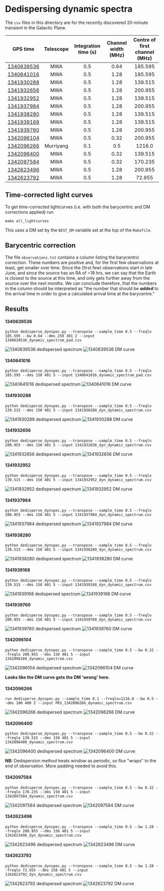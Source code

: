 # Dedispersing dynamic spectra

The `csv` files in this directory are for the recently discovered 20-minute transient in the Galactic Plane.

| GPS time      | Telescope     | Integration time (s) | Channel width (MHz) | Centre of first channel (MHz) |
| ------------- |:-------------:| :------------------: | :-----------------: | :---------------------------: |
| [1340639536](#1340639536) | MWA | 0.5 | 0.64 | 185.595 |
| [1340641016](#1340641016) | MWA | 0.5 | 1.28 | 185.595 |
| [1341930288](#1341930288) | MWA | 0.5 | 1.28 | 139.515 |
| [1341932656](#1341932656) | MWA | 0.5 | 1.28 | 200.955 |
| [1341932952](#1341932952) | MWA | 0.5 | 1.28 | 139.515 |
| [1341937984](#1341937984) | MWA | 0.5 | 1.28 | 200.955 |
| [1341938280](#1341938280) | MWA | 0.5 | 1.28 | 139.515 |
| [1341939168](#1341939168) | MWA | 0.5 | 1.28 | 139.515 |
| [1341939760](#1341939760) | MWA | 0.5 | 1.28 | 200.955 |
| [1342096104](#1342096104) | MWA | 0.5 | 0.32 | 200.955 |
| [1342096266](#1342096266) | Murriyang | 0.1 | 0.5 | 1216.0 |
| [1342096400](#1342096400) | MWA | 0.5 | 0.32 | 139.515 |
| [1342097584](#1342097584) | MWA | 0.5 | 0.32 | 170.235 |
| [1342623496](#1342623496) | MWA | 0.5 | 1.28 | 200.955 |
| [1342623792](#1342623792) | MWA | 0.5 | 1.28 | 72.955 |

## Time-corrected light curves

To get time-corrected lightcurves (i.e. with both the barycentric and DM corrections applied) run
```
make all_lightcurves
```
This uses a DM set by the `BEST_DM` variable set at the top of the `Makefile`.

## Barycentric correction

The file `observations.txt` contains a column listing the barycentric correction.
These numbers are positive and, for the first few observations at least, get smaller over time.
Since the (first few) observations start in late June, and since the source has an RA of ~18 hrs, we can say that the Earth is closest to the source at this time, and only gets further away from the source over the next months.
We can conclude therefore, that the numbers in the column should be interpreted as "the number that should be ***added*** to the arrival time in order to give a calculated arrival time at the barycentre."

## Results

#### 1340639536

```
python dedisperse_dynspec.py --transpose --sample_time 0.5 --freqlo 185.595 --bw 0.64 --dms 250 301 2 --input 1340639536_dynamic_spectrum_pad.csv
```

![1340639536 dedispersed spectrum](images/1340639536_dedispersed.png)
![1340639536 DM curve](images/1340639536_dmcurve.png)


#### 1340641016

```
python dedisperse_dynspec.py --transpose --sample_time 0.5 --freqlo 185.595 --dms 150 401 5 --input 1340641016_dynamic_spectrum_pad.csv
```

![1340641016 dedispersed spectrum](images/1340641016_dedispersed.png)
![1340641016 DM curve](images/1340641016_dmcurve.png)

#### 1341930288

```
python dedisperse_dynspec.py --transpose --sample_time 0.5 --freqlo 139.515 --dms 150 401 5 --input 1341930288_dyn_dynamic_spectrum.csv
```

![1341930288 dedispersed spectrum](images/1341930288_dedispersed.png)
![1341930288 DM curve](images/1341930288_dmcurve.png)

#### 1341932656

```
python dedisperse_dynspec.py --transpose --sample_time 0.5 --freqlo 200.955 --dms 150 401 5 --input 1341932656_dyn_dynamic_spectrum.csv
```

![1341932656 dedispersed spectrum](images/1341932656_dedispersed.png)
![1341932656 DM curve](images/1341932656_dmcurve.png)

#### 1341932952

```
python dedisperse_dynspec.py --transpose --sample_time 0.5 --freqlo 139.515 --dms 150 401 5 --input 1341932952_dyn_dynamic_spectrum.csv
```

![1341932952 dedispersed spectrum](images/1341932952_dedispersed.png)
![1341932952 DM curve](images/1341932952_dmcurve.png)

#### 1341937984

```
python dedisperse_dynspec.py --transpose --sample_time 0.5 --freqlo 200.955 --dms 150 401 5 --input 1341937984_dyn_dynamic_spectrum.csv
```

![1341937984 dedispersed spectrum](images/1341937984_dedispersed.png)
![1341937984 DM curve](images/1341937984_dmcurve.png)

#### 1341938280

```
python dedisperse_dynspec.py --transpose --sample_time 0.5 --freqlo 139.515 --dms 150 401 5 --input 1341938280_dyn_dynamic_spectrum.csv
```

![1341938280 dedispersed spectrum](images/1341938280_dedispersed.png)
![1341938280 DM curve](images/1341938280_dmcurve.png)

#### 1341939168

```
python dedisperse_dynspec.py --transpose --sample_time 0.5 --freqlo 139.515 --dms 150 401 5 --input 1341939168_dyn_dynamic_spectrum.csv
```

![1341939168 dedispersed spectrum](images/1341939168_dedispersed.png)
![1341939168 DM curve](images/1341939168_dmcurve.png)

#### 1341939760

```
python dedisperse_dynspec.py --transpose --sample_time 0.5 --freqlo 200.955 --dms 150 401 5 --input 1341939760_dyn_dynamic_spectrum.csv
```

![1341939760 dedispersed spectrum](images/1341939760_dedispersed.png)
![1341939760 DM curve](images/1341939760_dmcurve.png)

#### 1342096104

```
python dedisperse_dynspec.py --transpose --sample_time 0.5 --bw 0.32 --freqlo 200.955 --dms 150 401 5 --input 1342096104_dynamic_spectrum.csv
```

![1342096104 dedispersed spectrum](images/1342096104_dedispersed.png)
![1342096104 DM curve](images/1342096104_dmcurve.png)

**Looks like the DM curve gets the DM 'wrong' here.**

#### 1342096266
```
run dedisperse_dynspec.py --sample_time 0.1 --freqlo=1216.0 --bw 0.5 --dms 100 400 2 --input PKS_1342096266_dynamic_spectrum.csv
```
![1342096266 dedispersed spectrum](images/PKS_1342096266_dedispersed.png)
![1342096266 DM curve](images/PKS_1342096266_dmcurve.png)

#### 1342096400

```
python dedisperse_dynspec.py --transpose --sample_time 0.5 --bw 0.32 --freqlo 139.515 --dms 150 401 5 --input 1342096400_dynamic_spectrum.csv
```

![1342096400 dedispersed spectrum](images/1342096400_dedispersed.png)
![1342096400 DM curve](images/1342096400_dmcurve.png)

**NB:** Dedispersion method treats window as periodic, so flux "wraps" to the end of observation. More padding needed to avoid this.

#### 1342097584

```
python dedisperse_dynspec.py --transpose --sample_time 0.5 --bw 0.32 --freqlo 170.235 --dms 150 401 5 --input 1342097584_dynamic_spectrum.csv
```

![1342097584 dedispersed spectrum](images/1342097584_dedispersed.png)
![1342097584 DM curve](images/1342097584_dmcurve.png)

#### 1342623496

```
python dedisperse_dynspec.py --transpose --sample_time 0.5 --bw 1.28 --freqlo 200.955 --dms 150 401 5 --input 1342623496_dyn_dynamic_spectrum.csv
```

![1342623496 dedispersed spectrum](images/1342623496_dedispersed.png)
![1342623496 DM curve](images/1342623496_dmcurve.png)

#### 1342623792

```
python dedisperse_dynspec.py --transpose --sample_time 0.5 --bw 1.28 --freqlo 72.955 --dms 150 401 5 --input 1342623792_dyn_dynamic_spectrum.csv
```

![1342623792 dedispersed spectrum](images/1342623792_dedispersed.png)
![1342623792 DM curve](images/1342623792_dmcurve.png)

